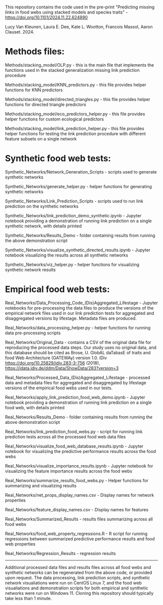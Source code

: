 This repository contains the code used in the pre-print "Predicting missing links in food webs using stacked models and species traits" -  https://doi.org/10.1101/2024.11.22.624890

Lucy Van Kleunen, Laura E. Dee, Kate L. Wootton, Francois Massol, Aaron Clauset. 2024.

# Methods files:

Methods/stacking_model/OLP.py - this is the main file that implements the functions used in the stacked generalization missing link prediction procedure

Methods/stacking_model/KNN_predictors.py - this file provides helper functions for KNN predictors

Methods/stacking_model/directed_triangles.py - this file provides helper functions for directed triangle predictors

Methods/stacking_model/eco_predictors_helper.py - this file provides helper functions for custom ecological predictors

Methods/stacking_model/link_prediction_helper.py - this file provides helper functions for testing the link prediction procedure with different feature subsets on a single network

# Synthetic food web tests:

Synthetic_Networks/Network_Generation_Scripts - scripts used to generate synthetic networks

Synthetic_Networks/generate_helper.py - helper functions for generating synthetic networks

Synthetic_Networks/Link_Prediction_Scripts - scripts used to run link prediction on the synthetic networks

Synthetic_Networks/link_prediction_demo_synthetic.ipynb - Jupyter notebook providing a demonstration of running link prediction on a single synthetic network, with details printed

Synthetic_Networks/Results_Demo - folder containing results from running the above demonstration script

Synthetic_Networks/visualize_synthetic_directed_results.ipynb - Jupyter notebook visualizing the results across all synthetic networks

Synthetic_Networks/viz_helper.py - helper functions for visualizing synthetic network results

# Empirical food web tests:

Real_Networks/Data_Processing_Code_(Dis)Aggregated_Lifestage - Jupyter notebooks for pre-processing the data files to produce the versions of the empirical network files used in our link prediction tests for aggregated and disaggregated versions by lifestage. Metadata files are produced.

Real_Networks/data_processing_helper.py - helper functions for running data pre-processing scripts

Real_Networks/Original_Data - contains a CSV of the original data file for reproducing the processed data steps. Our study uses no original data, and this database should be cited as Brose, U. GlobAL daTabasE of traits and food Web Architecture (GATEWAy) version 1.0. iDiv https://doi.org/10.25829/idiv.283-3-756 (2018), https://idata.idiv.de/ddm/Data/ShowData/283?version=3

Real_Networks/Processed_Data_(Dis)Aggregated_Lifestage - processed data and metadata files for aggregated and disaggregated by lifestage versions of the empirical food webs used in our tests.

Real_Networks/apply_link_prediction_food_web_demo.ipynb - Jupyter notebook providing a demonstration of running link prediction on a single food web, with details printed

Real_Networks/Results_Demo - folder containing results from running the above demonstration script

Real_Networks/link_prediction_food_webs.py - script for running link prediction tests across all the processed food web data files

Real_Networks/visualize_food_web_database_results.ipynb - Jupyter notebook for visualizing the predictive performance results across the food webs

Real_Networks/visualize_importance_results.ipynb - Jupyter notebook for visualizing the feature importance results across the food webs

Real_Networks/summarize_results_food_webs.py - Helper functions for summarizing and visualizing results

Real_Networks/net_props_display_names.csv - Display names for network properties

Real_Networks/feature_display_names.csv - Display names for features

Real_Networks/Summarized_Results - results files summarizing across all food webs

Real_Networks/food_web_property_regressions.R - R script for running regressions between summarized predictive performance results and food web properties

Real_Networks/Regression_Results - regression results

----------------------------------------------------------------------------------------------------------------------------------------------------------
Additional processed data files and results files across all food webs and synthetic networks can be regenerated from the above code, or provided upon request. The data processing, link prediction scripts, and synthetic network visualiations were run on CentOS Linux 7, and the food web visualiations and demonstration scripts for both empirical and synthetic networks were run on Windows 11. Cloning this repository should typically take less than 1 minute.


